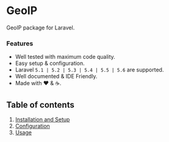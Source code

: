 # GeoIP

GeoIP package for Laravel.

### Features

  * Well tested with maximum code quality.
  * Easy setup &amp; configuration.
  * Laravel `5.1 | 5.2 | 5.3 | 5.4 | 5.5 | 5.6` are supported.
  * Well documented &amp; IDE Friendly.
  * Made with :heart: &amp; :coffee:.

## Table of contents

  1. [Installation and Setup](1-Installation-and-Setup.md)
  2. [Configuration](2-Configuration.md)
  3. [Usage](3-Usage.md)
